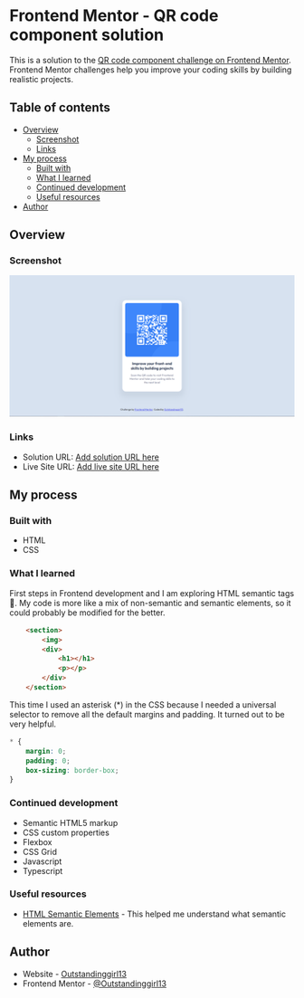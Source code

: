# Frontend Mentor - QR code component solution

This is a solution to the [QR code component challenge on Frontend Mentor](https://www.frontendmentor.io/challenges/qr-code-component-iux_sIO_H). Frontend Mentor challenges help you improve your coding skills by building realistic projects. 

## Table of contents

- [Overview](#overview)
  - [Screenshot](#screenshot)
  - [Links](#links)
- [My process](#my-process)
  - [Built with](#built-with)
  - [What I learned](#what-i-learned)
  - [Continued development](#continued-development)
  - [Useful resources](#useful-resources)
- [Author](#author)


## Overview

### Screenshot

![My Solution screenshot](./images/screenshot-solution.PNG)


### Links

- Solution URL: [Add solution URL here](https://your-solution-url.com)
- Live Site URL: [Add live site URL here](https://your-live-site-url.com)

## My process

### Built with

- HTML
- CSS


### What I learned

First steps in Frontend development and I am exploring HTML semantic tags :slightly_smiling_face:. My code is more like a mix of non-semantic and semantic elements, so it could probably be modified for the better.

```html
    <section>
        <img>
        <div>
            <h1></h1>
            <p></p>
        </div>
    </section>
```
This time I used an asterisk (*) in the CSS because I needed a universal selector to remove all the default margins and padding. It turned out to be very helpful.
```css
* {
    margin: 0;
    padding: 0;
    box-sizing: border-box;
}
```


### Continued development

- Semantic HTML5 markup
- CSS custom properties
- Flexbox
- CSS Grid
- Javascript
- Typescript

### Useful resources

- [HTML Semantic Elements](https://www.w3schools.com/html/html5_semantic_elements.asp) - This helped me understand what semantic elements are.

## Author

- Website - [Outstandinggirl13](https://github.com/Outstandinggirl13)
- Frontend Mentor - [@Outstandinggirl13](https://www.frontendmentor.io/profile/Outstandinggirl13)



